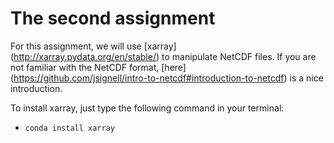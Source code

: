 # The second assignment 
For this assignment, we will use [xarray] (http://xarray.pydata.org/en/stable/) to manipulate NetCDF files. If you are not familiar with the NetCDF format, [here] (https://github.com/jsignell/intro-to-netcdf#introduction-to-netcdf) is a nice introduction.

To install xarray, just type the following command in your terminal:
- `conda install xarray` 

